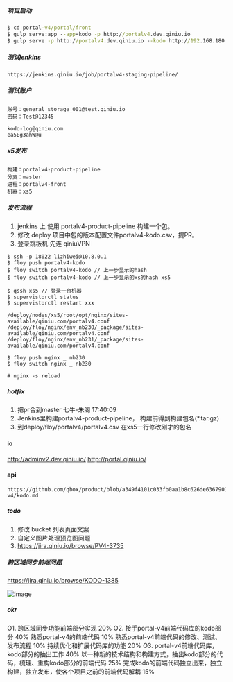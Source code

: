 ##### 项目启动

```cmd
$ cd portal-v4/portal/front
$ gulp serve:app --app=kodo -p http://portalv4.dev.qiniu.io
$ gulp serve -p http://portalv4.dev.qiniu.io --kodo http://192.168.180.147:3002
```

##### 测试jenkins

```
https://jenkins.qiniu.io/job/portalv4-staging-pipeline/
```


##### 测试账户

```
账号：general_storage_001@test.qiniu.io
密码：Test@12345

kodo-log@qiniu.com
ea5Eg3ahW@u
```

##### x5发布
```
构建：portalv4-product-pipeline
分支：master
进程：portalv4-front
机器：xs5
```

##### 发布流程
1. jenkins 上 使用 portalv4-product-pipeline 构建一个包。
2. 修改 deploy 项目中包的版本配置文件portalv4-kodo.csv，提PR。
3. 登录跳板机 先连 qiniuVPN

```
$ ssh -p 18022 lizhiwei@10.8.0.1
$ floy push portalv4-kodo
$ floy switch portalv4-kodo // 上一步显示的hash
$ floy switch portalv4-kodo // 上一步显示的xs的hash xs5

$ qssh xs5 // 登录一台机器
$ supervistorctl status
$ supervistorctl restart xxx
```

```
/deploy/nodes/xs5/root/opt/nginx/sites-available/qiniu.com/portalv4.conf
/deploy/floy/nginx/env_nb230/_package/sites-available/qiniu.com/portalv4.conf
/deploy/floy/nginx/env_nb231/_package/sites-available/qiniu.com/portalv4.conf

$ floy push nginx _ nb230
$ floy switch nginx _ nb230

# nginx -s reload
```

##### hotfix
1. 把pr合到master
七牛-朱阁  17:40:09
2. Jenkins里构建portalv4-product-pipeline， 构建前得到构建包名(*.tar.gz)
3. 到deploy/floy/portalv4/portalv4.csv 在xs5一行修改刚才的包名

#### io
http://adminv2.dev.qiniu.io/
http://portal.qiniu.io/

#### api
```url
https://github.com/qbox/product/blob/a349f4101c033fb0aa1b8c626de63679013f22e3/portal-v4/kodo.md
```


##### todo
1. 修改 bucket 列表页面文案
2. 自定义图片处理预览图问题
3. https://jira.qiniu.io/browse/PV4-3735


##### 跨区域同步前端问题
https://jira.qiniu.io/browse/KODO-1385


![image](http://oikum8hcn.bkt.clouddn.com/uploadurls.jpg)







##### okr
O1. 跨区域同步功能前端部分实现   20%
O2. 接手portal-v4前端代码库的kodo部分  40%
熟悉portal-v4的前端代码  10%
熟悉portal-v4前端代码的修改、测试、发布流程  10%
持续优化和扩展代码库的功能  20%
O3. portal-v4前端代码库，kodo部分的抽出工作  40%
以一种新的技术结构和构建方式，抽出kodo部分的代码，梳理、重构kodo部分的前端代码  25%
完成kodo的前端代码独立出来，独立构建，独立发布，使各个项目之前的前端代码解耦  15%
